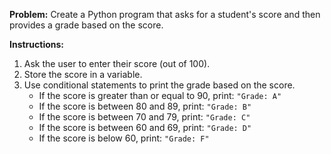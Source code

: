 **Problem:**
Create a Python program that asks for a student's score and then provides a grade based on the score.

**Instructions:**
1. Ask the user to enter their score (out of 100).
2. Store the score in a variable.
3. Use conditional statements to print the grade based on the score.
    - If the score is greater than or equal to 90, print: `"Grade: A"`
    - If the score is between 80 and 89, print: `"Grade: B"`
    - If the score is between 70 and 79, print: `"Grade: C"`
    - If the score is between 60 and 69, print: `"Grade: D"`
    - If the score is below 60, print: `"Grade: F"`


